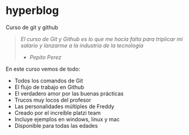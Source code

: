 # hyperblog
Curso de git y github
>*El curso de Git y Github es lo que me hacía falta para triplicar mi salario y lanzarme a la industria de la tecnología*
> - *Pepito Perez*

En este curso vemos de todo:
* Todos los comandos de Git
* El flujo de trabajo en Github
* El verdadero amor por las buenas prácticas
* Trucos muy locos del profesor
* Las personalidades múltiples de Freddy
* Creado por el increíble platzi team
* Incluye ejemplos en windows, linux y mac
* Disponible para todas las edades
